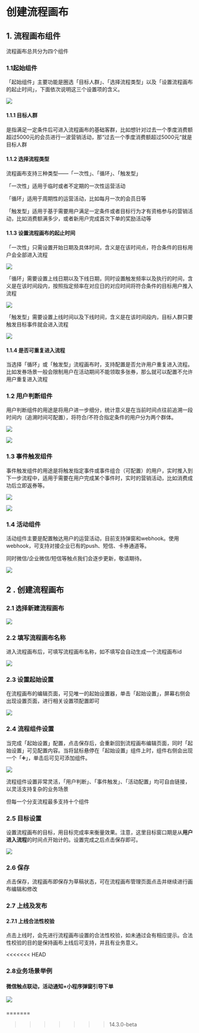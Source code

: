 # 创建流程画布

## 1. 流程画布组件

流程画布总共分为四个组件

### 1.1起始组件

「起始组件」主要功能是圈选「目标人群」、「选择流程类型」以及「设置流程画布的起止时间」，下面依次说明这三个设置项的含义。

![](../../../.gitbook/assets/image%20%28388%29.png)

#### **1.1.1 目标人群**

是指满足一定条件后可进入流程画布的基础客群，比如想针对过去一个季度消费额超过5000元的会员进行一波营销活动，那“过去一个季度消费额超过5000元“就是目标人群

#### **1.1.2 选择流程类型**

流程画布支持三种类型——「一次性」、「循环」、「触发型」

「一次性」适用于临时或者不定期的一次性运营活动

「循环」适用于周期性的运营活动，比如每月一次的会员日等

「触发型」适用于基于需要用户满足一定条件或者目标行为才有资格参与的营销活动，比如消费额满多少，或者新用户完成首次下单的奖励活动等

#### **1.1.3 设置流程画布的起止时间**

「一次性」只需设置开始日期及具体时间，含义是在该时间点，符合条件的目标用户会全部进入流程

![](../../../.gitbook/assets/image%20%28390%29.png)

「循环」需要设置上线日期以及下线日期，同时设置触发频率以及执行的时间，含义是在该时间段内，按照指定频率在对应日的对应时间将符合条件的目标用户推入流程

![](../../../.gitbook/assets/image%20%28387%29.png)

「触发型」需要设置上线时间以及下线时间，含义是在该时间段内，目标人群只要触发目标事件就会进入流程

![](../../../.gitbook/assets/image%20%28382%29.png)

#### **1.1.4 是否可重复进入流程**

当选择「循环」或「触发型」流程画布时，支持配置是否允许用户重复进入流程。比如发券场景一般会限制用户在活动期间不能领取多张券，那么就可以配置不允许用户重复进入流程



### 1.2 用户判断组件

用户判断组件的用途是将用户进一步细分，统计意义是在当前时间点往前追溯一段时间内（追溯时间可配置），将符合/不符合指定条件的用户分为两个群体。

![](../../../.gitbook/assets/image%20%28384%29.png)

![](../../../.gitbook/assets/image%20%28383%29.png)



### 1.3 事件触发组件

事件触发组件的用途是将触发指定事件或事件组合（可配置）的用户，实时推入到下一步流程中，适用于需要在用户完成某个事件时，实时的营销活动，比如消费成功后立即返券等。

![](../../../.gitbook/assets/image%20%28386%29.png)

![](../../../.gitbook/assets/image%20%28385%29.png)



### 1.4 活动组件

活动组件主要是配置触达用户的运营活动，目前支持弹窗和webhook。使用webhook，可支持对接企业已有的push、短信、卡券通道等。

同时微信/企业微信/短信等触点我们会逐步更新，敬请期待。

![](../../../.gitbook/assets/image%20%28393%29.png)



## 2 . 创建流程画布

### 2.1 选择新建流程画布

![](../../../.gitbook/assets/image%20%28392%29.png)

### 2.2 填写流程画布名称

进入流程画布后，可填写流程画布名称，如不填写会自动生成一个流程画布id

![](../../../.gitbook/assets/image%20%28395%29.png)

### 2.3 设置起始设置

在流程画布的编辑页面，可见唯一的起始设置器，单击「起始设置」，屏幕右侧会出现设置页面，进行相关设置项配置即可

![](../../../.gitbook/assets/image%20%28394%29.png)

### 2.4 流程组件设置

当完成「起始设置」配置，点击保存后，会重新回到流程画布编辑页面，同时「起始设置」可见配置内容。当将鼠标悬停在「起始设置」组件上时，组件右侧会出现一个「➕」，单击后可见可添加组件。

![](../../../.gitbook/assets/image%20%28389%29.png)

流程组件设置非常灵活，「用户判断」、「事件触发」、「活动配置」均可自由链接，以灵活支持复杂的业务场景

但每一个分支流程最多支持十个组件

### 2.5 目标设置

设置流程画布的目标，用目标完成率来衡量效果。注意，这里目标窗口期是从**用户进入流程**的时间点开始计的。设置完成之后点击保存即可。

![](../../../.gitbook/assets/image%20%28391%29.png)



### 2.6 保存

点击保存，流程画布即保存为草稿状态，可在流程画布管理页面点击并继续进行画布编辑和修改



### 2.7 上线及发布

#### 2.7.1 上线合法性校验

点击上线时，会先进行流程画布设置的合法性校验，如未通过会有相应提示。合法性校验的目的是保持画布上线后可支持，并且有业务意义。



<<<<<<< HEAD
### 2.8业务场景举例

#### 微信触点联动，活动通知+小程序弹窗引导下单

![](../../../.gitbook/assets/image%20%28608%29.png)

#### 





=======
>>>>>>> 14.3.0-beta
